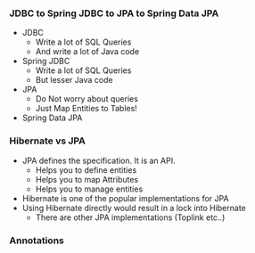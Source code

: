 ### JDBC to Spring JDBC to JPA to Spring Data JPA
- JDBC
  - Write a lot of SQL Queries
  - And write a lot of Java code
- Spring JDBC
  - Write a lot of SQL Queries
  - But lesser Java code
- JPA
  - Do Not worry about queries
  - Just Map Entities to Tables!
- Spring Data JPA

### Hibernate vs JPA
- JPA defines the specification. It is an API.
  - Helps you to define entities
  - Helps you to map Attributes
  - Helps you to manage entities
- Hibernate is one of the popular implementations for JPA
- Using Hibernate directly would result in a lock into Hibernate
  - There are other JPA implementations (Toplink etc..)

### Annotations

